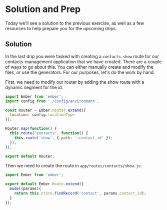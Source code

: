 # Solution and Prep

Today we'll see a solution to the previous exercise, as well as a few resources to help prepare you for the upcoming drips.

## Solution

In the last drip you were tasked with creating a `contacts.show` route for our contacts-management application that we have created. There are a couple of ways to go about this. You can either manually create and modify the files, or use the generators. For our purposes, let's do the work by hand.

First, we need to modify our router by adding the show route with a dynamic segment for the id.

```js
import Ember from 'ember';
import config from './config/environment';

const Router = Ember.Router.extend({
  location: config.locationType
});

Router.map(function() {
  this.route('contacts', function() {
    this.route('show', { path: ':contact_id' });
  });
});

export default Router;
```

Then we need to create the route in `app/routes/contacts/show.js`:

```js
import Ember from 'ember';

export default Ember.Route.extend({
  model(params){
    return this.store.findRecord('contact', params.contact_id);
  }
});
```
